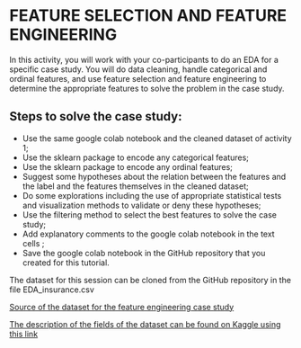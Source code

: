 # FEATURE SELECTION AND FEATURE ENGINEERING

In this activity, you will work with your co-participants to do an EDA for a specific case study. You will do data cleaning, handle categorical and ordinal features, and use feature selection and feature engineering to determine the appropriate features to solve the problem in the case study.

## Steps to solve the case study: 

 * Use the same google colab notebook and the cleaned dataset of activity 1;
 * Use the sklearn package to encode any categorical features;
 * Use the sklearn package to encode any ordinal features;
 * Suggest some hypotheses about the relation between the features and the label and the features themselves in the cleaned dataset;
 * Do some explorations including the use of appropriate statistical tests and visualization methods to validate or deny these hypotheses;
 * Use the filtering method to select the best features to solve the case study;
 * Add explanatory comments to the google colab notebook in the text cells ;
 * Save the google colab notebook in the GitHub repository that you created for this tutorial.

The dataset for this session can be cloned from the GitHub repository in the file EDA_insurance.csv

<a href='http://github.com/mkjubran/AIData.git'>Source of the dataset for the feature engineering case study</a>

<a href='http://www.kaggle.com/datasets/teertha/ushealthinsurancedataset?resource=download'>The description of the fields of the dataset can be found on Kaggle using this link</a>